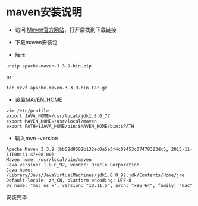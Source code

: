 # maven安装说明
* 访问 [Maven官方网站](http://maven.apache.org/download.cgi)，打开后找到下载链接

* 下载maven安装包

* 解压
```
unzip apache-maven-3.3.9-bin.zip
```
or
```
tar xzvf apache-maven-3.3.9-bin.tar.gz
```

* 设置MAVEN_HOME
```
vim /etc/profile
export JAVA_HOME=/usr/local/jdk1.8.0_77
export MAVEN_HOME=/usr/local/maven
export PATH=$JAVA_HOME/bin:$MAVEN_HOME/bin:$PATH
```

* 输入mvn -version 

```
Apache Maven 3.3.9 (bb52d8502b132ec0a5a3f4c09453c07478323dc5; 2015-11-11T00:41:47+08:00)
Maven home: /usr/local/bin/maven
Java version: 1.8.0_92, vendor: Oracle Corporation
Java home: /Library/Java/JavaVirtualMachines/jdk1.8.0_92.jdk/Contents/Home/jre
Default locale: zh_CN, platform encoding: UTF-8
OS name: "mac os x", version: "10.11.5", arch: "x86_64", family: "mac"
```

安装完毕

